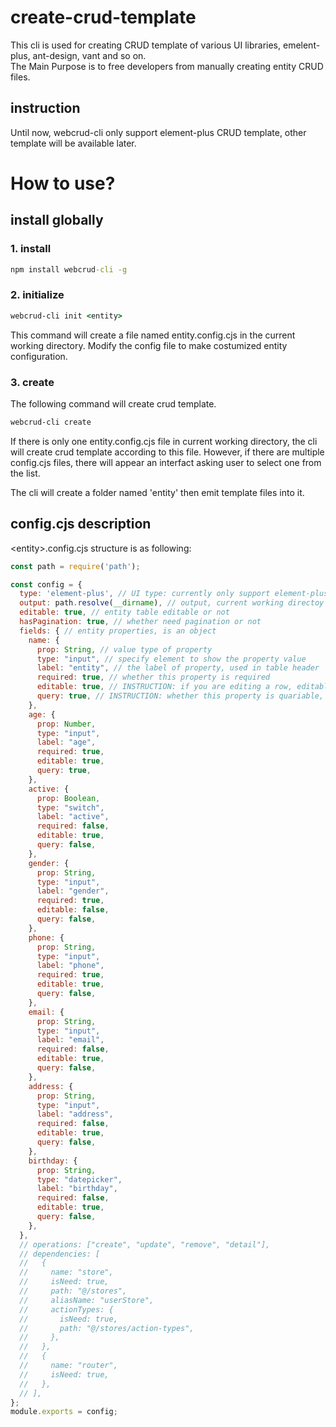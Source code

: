 # create-crud-template
This cli is used for creating CRUD template of various UI libraries, emelent-plus, ant-design, vant and so on.  
The Main Purpose is to free developers from manually creating entity CRUD files.

## instruction
Until now, webcrud-cli only support element-plus CRUD template, other template will be available later.

# How to use?
## install globally
### 1. install
```cmd
npm install webcrud-cli -g
```

### 2. initialize
```cmd
webcrud-cli init <entity>
```
This command will create a file named entity.config.cjs in the current working directory.
Modify the config file to make costumized entity configuration.

### 3. create

The following command will create crud template.
```cmd
webcrud-cli create
```
If there is only one entity.config.cjs file in current working directory, the cli will create crud template according to this file. However, if there are multiple config.cjs files, there will appear an interfact asking user to select one from the list.

The cli will create a folder named 'entity' then emit template files into it.

## config.cjs description
\<entity\>.config.cjs structure is as following:
```js
const path = require('path');

const config = {
  type: 'element-plus', // UI type: currently only support element-plus
  output: path.resolve(__dirname), // output, current working directoy
  editable: true, // entity table editable or not
  hasPagination: true, // whether need pagination or not
  fields: { // entity properties, is an object
    name: {
      prop: String, // value type of property
      type: "input", // specify element to show the property value 
      label: "entity", // the label of property, used in table header
      required: true, // whether this property is required
      editable: true, // INSTRUCTION: if you are editing a row, editable will control this field is editable or not.
      query: true, // INSTRUCTION: whether this property is quariable, if you set query as true, it will appear in the search bar.
    },
    age: {
      prop: Number,
      type: "input",
      label: "age",
      required: true,
      editable: true,
      query: true,
    },
    active: {
      prop: Boolean,
      type: "switch",
      label: "active",
      required: false,
      editable: true,
      query: false,
    },
    gender: {
      prop: String,
      type: "input",
      label: "gender",
      required: true,
      editable: false,
      query: false,
    },
    phone: {
      prop: String,
      type: "input",
      label: "phone",
      required: true,
      editable: true,
      query: false,
    },
    email: {
      prop: String,
      type: "input",
      label: "email",
      required: false,
      editable: true,
      query: false,
    },
    address: {
      prop: String,
      type: "input",
      label: "address",
      required: false,
      editable: true,
      query: false,
    },
    birthday: {
      prop: String,
      type: "datepicker",
      label: "birthday",
      required: false,
      editable: true,
      query: false,
    },
  },
  // operations: ["create", "update", "remove", "detail"],
  // dependencies: [
  //   {
  //     name: "store",
  //     isNeed: true,
  //     path: "@/stores",
  //     aliasName: "userStore",
  //     actionTypes: {
  //       isNeed: true,
  //       path: "@/stores/action-types",
  //     },
  //   },
  //   {
  //     name: "router",
  //     isNeed: true,
  //   },
  // ],
};
module.exports = config;

```